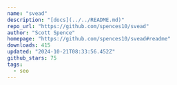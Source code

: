 ```yaml
---
name: "svead"
description: "[docs](../../README.md)"
repo_url: "https://github.com/spences10/svead"
author: "Scott Spence"
homepage: "https://github.com/spences10/svead#readme"
downloads: 415
updated: "2024-10-21T08:33:56.452Z"
github_stars: 75
tags: 
  - seo
---
```

